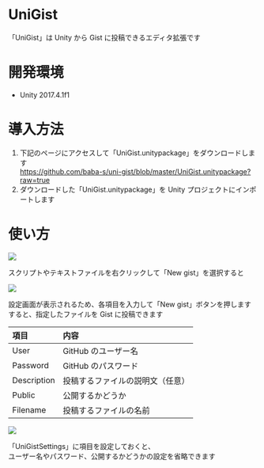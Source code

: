 # UniGist

「UniGist」は Unity から Gist に投稿できるエディタ拡張です  

# 開発環境

- Unity 2017.4.1f1

# 導入方法

1. 下記のページにアクセスして「UniGist.unitypackage」をダウンロードします  
https://github.com/baba-s/uni-gist/blob/master/UniGist.unitypackage?raw=true
2. ダウンロードした「UniGist.unitypackage」を Unity プロジェクトにインポートします  

# 使い方


![](https://cdn-ak.f.st-hatena.com/images/fotolife/b/baba_s/20180521/20180521213145.png)

スクリプトやテキストファイルを右クリックして「New gist」を選択すると  

![](https://cdn-ak.f.st-hatena.com/images/fotolife/b/baba_s/20180521/20180521213151.png)

設定画面が表示されるため、各項目を入力して「New gist」ボタンを押します  
すると、指定したファイルを Gist に投稿できます  

|項目|内容|
|:--|:--|
|User|GitHub のユーザー名|
|Password|GitHub のパスワード|
|Description|投稿するファイルの説明文（任意）|
|Public|公開するかどうか|
|Filename|投稿するファイルの名前|

![](https://cdn-ak.f.st-hatena.com/images/fotolife/b/baba_s/20180521/20180521213203.png)

「UniGistSettings」に項目を設定しておくと、  
ユーザー名やパスワード、公開するかどうかの設定を省略できます  